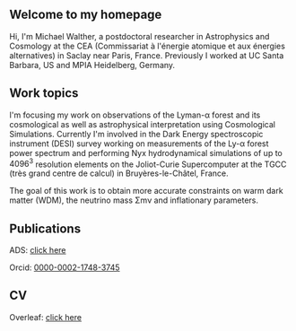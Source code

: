 ## Welcome to my homepage

Hi, I'm  Michael Walther, a postdoctoral researcher in Astrophysics and Cosmology at the CEA (Commissariat à l'énergie atomique et aux énergies alternatives) in Saclay near Paris, France. Previously I worked at UC Santa Barbara, US and MPIA Heidelberg, Germany.

## Work topics

I'm focusing my work on observations of the Lyman-α forest and its cosmological as well as astrophysical interpretation using Cosmological Simulations. Currently I'm involved in the Dark Energy spectroscopic instrument (DESI) survey working on measurements of the Ly-α forest power spectrum and performing Nyx hydrodynamical simulations of up to $4096^3$ resolution elements on the Joliot-Curie Supercomputer at the TGCC (très grand centre de calcul) in Bruyères-le-Châtel, France.

The goal of this work is to obtain more accurate constraints on warm dark matter (WDM), the neutrino mass Σmν and inflationary parameters.

## Publications

ADS:  [click here](https://ui.adsabs.harvard.edu/public-libraries/cATk6FUoS-eO6bimCvCCOg)

Orcid:  [0000-0002-1748-3745](http://orcid.org/0000-0002-1748-3745)

## CV

Overleaf: [click here](https://www.overleaf.com/read/zpqzzfndhbph)
